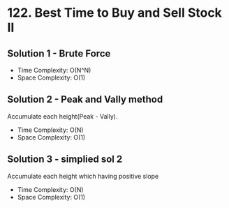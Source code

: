 # 122. Best Time to Buy and Sell Stock II

## Solution 1 - Brute Force

* Time Complexity: O(N^N)
* Space Complexity: O(1)

## Solution 2 - Peak and Vally method

Accumulate each height(Peak - Vally).

* Time Complexity: O(N)
* Space Complexity: O(1)

## Solution 3 - simplied sol 2

Accumulate each height which having positive slope

* Time Complexity: O(N)
* Space Complexity: O(1)